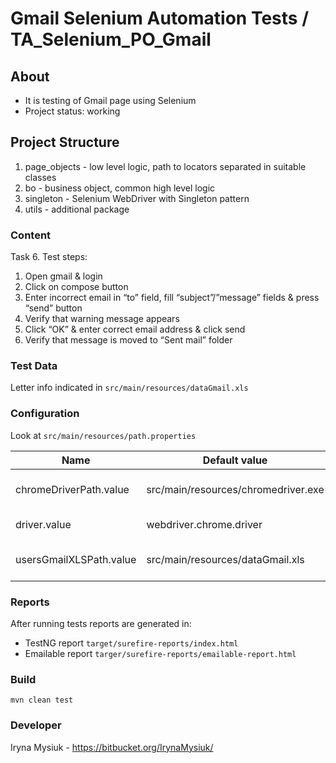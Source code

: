 # Gmail Selenium Automation Tests / TA_Selenium_PO_Gmail

## About

* It is testing of Gmail page using Selenium
* Project status: working

## Project Structure
1. page_objects - low level logic, path to locators separated in suitable classes
2. bo - business object, common high level logic
3. singleton - Selenium WebDriver with Singleton pattern
4. utils - additional package 

### Content

Task 6. Test steps:
1. Open gmail & login
2. Click on compose button
3. Enter incorrect email in “to” field, fill “subject”/”message” fields & press “send” button 
4. Verify that warning message appears
5. Click “OK” & enter correct email address & click send
6. Verify that message is moved to “Sent mail” folder

### Test Data
Letter info indicated in `src/main/resources/dataGmail.xls`

### Configuration
Look at `src/main/resources/path.properties`

| Name | Default value | Description |
| ------------- | ------------- | ---|
| chromeDriverPath.value  | src/main/resources/chromedriver.exe  | Path to Chrome Driver |
| driver.value  | webdriver.chrome.driver  | Driver name|
|usersGmailXLSPath.value|src/main/resources/dataGmail.xls| Path to Gmail data in .xls|
### Reports

After running tests reports are generated in:

* TestNG report `target/surefire-reports/index.html`
* Emailable report `targer/surefire-reports/emailable-report.html`

### Build

    mvn clean test

### Developer 
 Iryna Mysiuk - https://bitbucket.org/IrynaMysiuk/